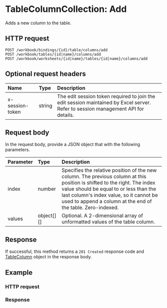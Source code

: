 # TableColumnCollection: Add

Adds a new column to the table.
## HTTP request
```http
POST /workbook/bindings/{id}/table/columns/add
POST /workbook/tables/{id|name}/columns/add
POST /workbook/worksheets/{id|name}/tables/{id|name}/columns/add
```
## Optional request headers
| Name       | Type | Description|
|:-----------|:------|:----------|
| x-session-token   | string  | The edit session token required to join the edit session maintained by Excel server. Refer to session management API for details.|

## Request body
In the request body, provide a JSON object that with the following parameters.

| Parameter	   | Type	|Description|
|:---------------|:--------|:-----------|
|index|number|Specifies the relative position of the new column. The previous column at this position is shifted to the right. The index value should be equal to or less than the last column's index value, so it cannot be used to append a column at the end of the table. Zero-indexed.|
|values|object[][]|Optional. A 2-dimensional array of unformatted values of the table column.|

## Response
If successful, this method returns a `201 Created` response code and [TableColumn](../resources/tablecolumn.md) object in the response body.
## Example
### HTTP request
### Response
